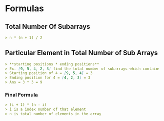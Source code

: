 # Formulas

## Total Number Of Subarrays

```markdown
> n * (n + 1) / 2
```

## Particular Element in Total Number of Sub Arrays

```markdown
> **starting positions * ending positions**
> Ex. [9, 5, 4, 2, 3] find the total number of subarrays which contains 4.
> Starting position of 4 = [9, 5, 4] = 3
> Ending position for 4 = [4, 2, 3] = 3
> Ans = 3 * 3 = 9
```

### Final Formula

```markdown
> (i + 1) * (n - i)
> i is a index number of that element
> n is total number of elements in the array
```